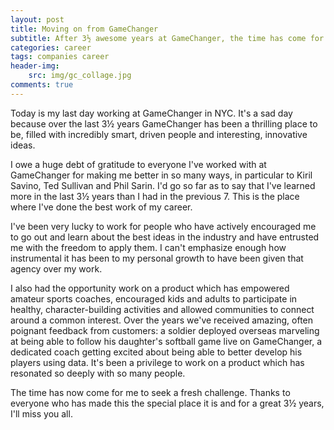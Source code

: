```yaml
---
layout: post
title: Moving on from GameChanger
subtitle: After 3½ awesome years at GameChanger, the time has come for me to the take the next step.
categories: career
tags: companies career
header-img:
    src: img/gc_collage.jpg
comments: true
---
```

Today is my last day working at GameChanger in NYC. It's a sad day because over the last 3½ years GameChanger has been a thrilling place to be, filled with incredibly smart, driven people and interesting, innovative ideas.

I owe a huge debt of gratitude to everyone I've worked with at GameChanger for making me better in so many ways, in particular to Kiril Savino, Ted Sullivan and Phil Sarin. I'd go so far as to say that I've learned more in the last 3½ years than I had in the previous 7. This is the place where I've done the best work of my career.

I've been very lucky to work for people who have actively encouraged me to go out and learn about the best ideas in the industry and have entrusted me with the freedom to apply them. I can't emphasize enough how instrumental it has been to my personal growth to have been given that agency over my work.

I also had the opportunity work on a product which has empowered amateur sports coaches, encouraged kids and adults to participate in healthy, character-building activities and allowed communities to connect around a common interest. Over the years we've received amazing, often poignant feedback from customers: a soldier deployed overseas marveling at being able to follow his daughter's softball game live on GameChanger, a dedicated coach getting excited about being able to better develop his players using data. It's been a privilege to work on a product which has resonated so deeply with so many people.

The time has now come for me to seek a fresh challenge. Thanks to everyone who has made this the special place it is and for a great 3½ years, I'll miss you all.

